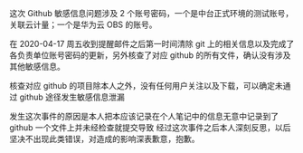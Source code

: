 这次 Github 敏感信息问题涉及 2 个账号密码，一个是中台正式环境的测试账号，关联云计量；一个是华为云 OBS 的账号。

在 2020-04-17 周五收到提醒邮件之后第一时间清除 git 上的相关信息以及完成了各负责单位账号密码的更新，另外核查了对应 github 的所有文件，确认没有涉及其他敏感信息。

核查对应 github 的项目除本人之外，没有任何用户关注以及下载，可以确定未通过 github 途径发生敏感信息泄漏

发生这次事件的原因是本人把本应该记录在个人笔记中的信息无意中记录到了 github 一个文件上并未经检查就提交导致
经过这次事件之后本人深刻反思，以后坚决不出现此类错误，对造成的影响深表歉意，抱歉。

